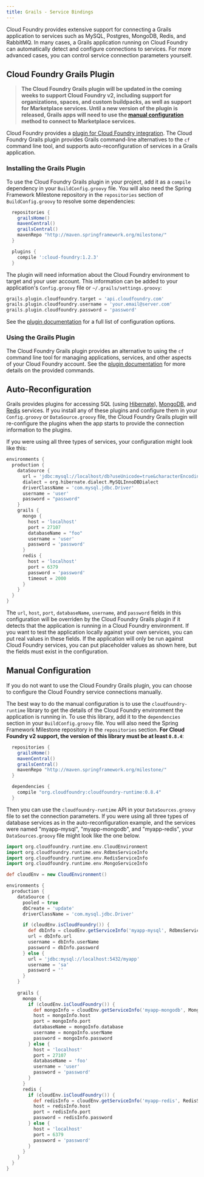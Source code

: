 ```yaml
---
title: Grails - Service Bindings
---
```


Cloud Foundry provides extensive support for connecting a Grails application to services such as MySQL, Postgres, MongoDB, Redis, and RabbitMQ. In many cases, a Grails application running on Cloud Foundry can automatically detect and configure connections to services. For more advanced cases, you can control service connection parameters yourself. 

## <a id='plugin'></a>Cloud Foundry Grails Plugin ##

> **The Cloud Foundry Grails plugin will be updated in the coming weeks to support Cloud Foundry v2, including support for organizations, spaces, and custom buildpacks, as well as support for Marketplace services. Until a new version of the plugin is released, Grails apps will need to use the [manual configuration](#manual) method to connect to Marketplace services.**

Cloud Foundry provides a [plugin for Cloud Foundry integration](http://grails.org/plugin/cloud-foundry). The Cloud Foundry Grails plugin provides Grails command-line alternatives to the `cf` command line tool, and supports auto-reconfiguration of services in a Grails application. 

### <a id="plugin-install"></a>Installing the Grails Plugin ###

To use the Cloud Foundry Grails plugin in your project, add it as a `compile` dependency in your `BuildConfig.groovy` file. You will also need the Spring Framework Milestone repository in the `repositories` section of `BuildConfig.groovy` to resolve some dependencies:

~~~groovy
  repositories {
    grailsHome()
    mavenCentral()
    grailsCentral()
    mavenRepo "http://maven.springframework.org/milestone/"
  }

  plugins {
    compile ':cloud-foundry:1.2.3'
  }
~~~

The plugin will need information about the Cloud Foundry environment to target and your user account. This information can be added to your application's `Config.groovy` file or `~/.grails/settings.groovy`: 

~~~groovy
grails.plugin.cloudfoundry.target = 'api.cloudfoundry.com'
grails.plugin.cloudfoundry.username = 'your.email@server.com'
grails.plugin.cloudfoundry.password = 'password'
~~~

See the [plugin documentation](http://grails-plugins.github.io/grails-cloud-foundry/docs/manual/guide/3%20Configuration.html) for a full list of configuration options. 

### <a id="plugin-using"></a>Using the Grails Plugin ###

The Cloud Foundry Grails plugin provides an alternative to using the `cf` command line tool for managing applications, services, and other aspects of your Cloud Foundry account. See the [plugin documentation](http://grails-plugins.github.io/grails-cloud-foundry/docs/manual/guide/4%20Deploying%20applications.html) for more details on the provided commands. 

## <a id="auto"></a>Auto-Reconfiguration ##

Grails provides plugins for accessing SQL (using [Hibernate](http://grails.org/plugin/hibernate)), [MongoDB](http://www.grails.org/plugin/mongodb), and [Redis](http://grails.org/plugin/redis) services. If you install any of these plugins and configure them in your `Config.groovy` or `DataSource.groovy` file, the Cloud Foundry Grails plugin will re-configure the plugins when the app starts to provide the connection information to the plugins. 

If you were using all three types of services, your configuration might look like this: 

~~~groovy
environments {
  production {
    dataSource {
      url = 'jdbc:mysql://localhost/db?useUnicode=true&characterEncoding=utf8'
      dialect = org.hibernate.dialect.MySQLInnoDBDialect
      driverClassName = 'com.mysql.jdbc.Driver'
      username = 'user'
      password = "password"
    }
    grails {
      mongo {
        host = 'localhost'
        port = 27107
        databaseName = "foo"
        username = 'user'
        password = 'password'
      }
      redis {
        host = 'localhost'
        port = 6379
        password = 'password'
        timeout = 2000
      }
    }
  }
}
~~~

The `url`, `host`, `port`, `databaseName`, `username`, and `password` fields in this configuration will be overriden by the Cloud Foundry Grails plugin if it detects that the application is running in a Cloud Foundry environment. If you want to test the application locally against your own services, you can put real values in these fields. If the application will only be run against Cloud Foundry services, you can put placeholder values as shown here, but the fields must exist in the configuration. 

## <a id="manual"></a>Manual Configuration ##

If you do not want to use the Cloud Foundry Grails plugin, you can choose to configure the Cloud Foundry service connections manually. 

The best way to do the manual configuration is to use the `cloudfoundry-runtime` library to get the details of the Cloud Foundry environment the application is running in. To use this library, add it to the `dependencies` section in your `BuildConfig.groovy` file. You will also need the Spring Framework Milestone repository in the `repositories` section. **For Cloud Foundry v2 support, the version of this library must be at least `0.8.4`**:

~~~groovy
  repositories {
    grailsHome()
    mavenCentral()
    grailsCentral()
    mavenRepo "http://maven.springframework.org/milestone/"
  }

  dependencies {
    compile "org.cloudfoundry:cloudfoundry-runtime:0.8.4"
  }
~~~

Then you can use the `cloudfoundry-runtime` API in your `DataSources.groovy` file to set the connection parameters. If you were using all three types of database services as in the auto-reconfiguration example, and the services were named "myapp-mysql", "myapp-mongodb", and "myapp-redis", your `DataSources.groovy` file might look like the one below. 

~~~groovy
import org.cloudfoundry.runtime.env.CloudEnvironment
import org.cloudfoundry.runtime.env.RdbmsServiceInfo
import org.cloudfoundry.runtime.env.RedisServiceInfo
import org.cloudfoundry.runtime.env.MongoServiceInfo

def cloudEnv = new CloudEnvironment()

environments {
  production {
    dataSource {
      pooled = true
      dbCreate = 'update'
      driverClassName = 'com.mysql.jdbc.Driver'

      if (cloudEnv.isCloudFoundry()) {
        def dbInfo = cloudEnv.getServiceInfo('myapp-mysql', RdbmsServiceInfo.class)
        url = dbInfo.url
        username = dbInfo.userName
        password = dbInfo.password
      } else {
        url = 'jdbc:mysql://localhost:5432/myapp'
        username = 'sa'
        password = ''
      }
    }
    
    grails {
      mongo {
        if (cloudEnv.isCloudFoundry()) {
          def mongoInfo = cloudEnv.getServiceInfo('myapp-mongodb', MongoServiceInfo.class)
          host = mongoInfo.host
          port = mongoInfo.port
          databaseName = mongoInfo.database
          username = mongoInfo.userName
          password = mongoInfo.password
        } else {
          host = 'localhost'
          port = 27107
          databaseName = 'foo'
          username = 'user'
          password = 'password'
        }
      }
      redis {
        if (cloudEnv.isCloudFoundry()) {
          def redisInfo = cloudEnv.getServiceInfo('myapp-redis', RedisServiceInfo.class)
          host = redisInfo.host
          port = redisInfo.port
          password = redisInfo.password
        } else {
          host = 'localhost'
          port = 6379
          password = 'password'
        }
      }
    }
  }
}
~~~

